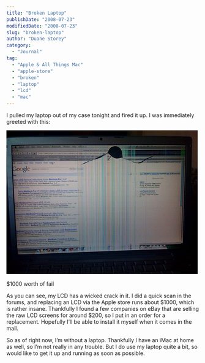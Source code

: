 ```yaml
---
title: "Broken Laptop"
publishDate: "2008-07-23"
modifiedDate: "2008-07-23"
slug: "broken-laptop"
author: "Duane Storey"
category:
  - "Journal"
tag:
  - "Apple & All Things Mac"
  - "apple-store"
  - "broken"
  - "laptop"
  - "lcd"
  - "mac"
---
```


I pulled my laptop out of my case tonight and fired it up. I was immediately greeted with this:

[![Broken Macbook Pro LCD Screen](_images/broken-laptop-1.jpg)](http://flickr.com/photos/duanestorey/2694797894/in/photostream/)

$1000 worth of fail

As you can see, my LCD has a wicked crack in it. I did a quick scan in the forums, and replacing an LCD via the Apple store runs about $1000, which is rather insane. Thankfully I found a few companies on eBay that are selling the raw LCD screens for around $200, so I put in an order for a replacement. Hopefully I’ll be able to install it myself when it comes in the mail.

So as of right now, I’m without a laptop. Thankfully I have an iMac at home as well, so I’m not really in any trouble. But I do use my laptop quite a bit, so would like to get it up and running as soon as possible.